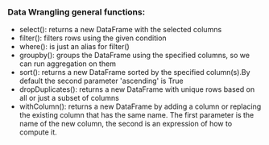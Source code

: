 ### Data Wrangling general functions:
* select(): returns a new DataFrame with the selected columns
* filter(): filters rows using the given condition
* where(): is just an alias for filter()
* groupby(): groups the DataFrame using the specified columns, so we can run aggregation on them
* sort(): returns a new DataFrame sorted by the specified column(s).By default the second parameter 'ascending' is True
* dropDuplicates(): returns a new DataFrame with unique rows based on all or just a subset of columns
* withColumn(): returns a new DataFrame by adding a column or replacing the existing column that has the same name. The first parameter is the name of the new column,
  the second is an expression of how to compute it.
